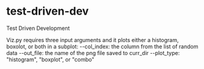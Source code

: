 # test-driven-dev
Test Driven Development

Viz.py requires three input arguments and it plots 
either a histogram, boxolot, or both in a subplot:
	--col_index: the column from the list of random data
	--out_file: the name of the png file saved to curr_dir
	--plot_type: "histogram", "boxplot", or "combo"


